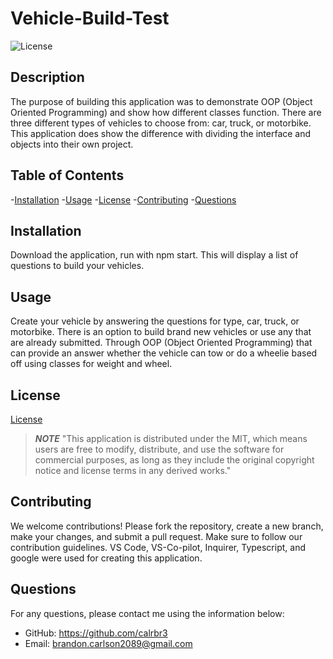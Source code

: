 # Vehicle-Build-Test
![License](https://img.shields.io/badge/License-MIT-yellow.svg)

## Description
The purpose of building this application was to demonstrate OOP (Object Oriented Programming) and show how different classes function. There are three different types of vehicles to choose from: car, truck, or motorbike. This application does show the difference with dividing the interface and objects into their own project. 

## Table of Contents
-[Installation](#installation)
-[Usage](#usage)
-[License](#license)
-[Contributing](#contributing)
-[Questions](#questions)

## Installation
Download the application, run with npm start. This will display a list of questions to build your vehicles.

## Usage
Create your vehicle by answering the questions for type, car, truck, or motorbike. There is an option to build brand new vehicles or use any that are already submitted. Through OOP (Object Oriented Programming) that can provide an answer whether the vehicle can tow or do a wheelie based off using classes for weight and wheel. 

## License 
  
[License](https://opensource.org/licenses/MIT)
> ***NOTE***
> "This application is distributed under the MIT, which means users are free to modify, distribute, and use the software for commercial purposes, as long as they include the original copyright notice and license terms in any derived works."

## Contributing
We welcome contributions! Please fork the repository, create a new branch, make your changes, and submit a pull request. Make sure to follow our contribution guidelines. VS Code, VS-Co-pilot, Inquirer, Typescript, and google were used for creating this application. 

## Questions
For any questions, please contact me using the information below: 
- GitHub: https://github.com/calrbr3
- Email: [brandon.carlson2089@gmail.com](mailto:brandon.carlson2089@gmail.com)
